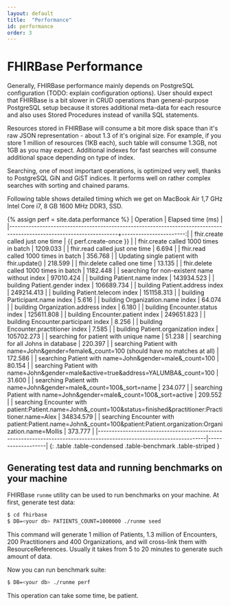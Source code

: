 ```yaml
---
layout: default
title:  "Performance"
id: performance
order: 3
---
```


# FHIRBase Performance

Generally, FHIRBase performance mainly depends on PostgreSQL
configuration (TODO: explain configuration options). User should
expect that FHIRBase is a bit slower in CRUD operations than
general-purpose PostgreSQL setup because it stores additional
meta-data for each resource and also uses Stored Procedures instead of
vanilla SQL statements.

Resources stored in FHIRBase will consume a bit more disk space than
it's raw JSON representation - about 1.3 of it's original size. For
example, if you store 1 million of resources (1KB each), such table
will consume 1.3GB, not 1GB as you may expect. Additional indexes for
fast searches will consume additional space depending on type of
index.

Searching, one of most important operations, is optimized very well,
thanks to PostgreSQL GiN and GiST indices. It performs well on rather
complex searches with sorting and chained params.

Following table shows detailed timing which we get on MacBook Air 1,7
GHz Intel Core i7, 8 GB 1600 MHz DDR3, SSD.

{% assign perf = site.data.performance %}
| Operation                                                                                                           | Elapsed time (ms)      |
|---------------------------------------------------------------------------------------------------------------------+-----------------------:|
| fhir.create called just one time                                                                                    | {{ perf.create-once }} |
| fhir.create called 1000 times in batch                                                                              |          1209.033 |
| fhir.read called just one time                                                                                      |             6.694 |
| fhir.read called 1000 times in batch                                                                                |           356.768 |
| Updating single patient with fhir.update()                                                                          |           218.599 |
| fhir.delete called one time                                                                                         |            13.135 |
| fhir.delete called 1000 times in batch                                                                              |          1182.448 |
| searching for non-existent name without index                                                                       |         97010.424 |
| building Patient.name index                                                                                         |        143934.523 |
| building Patient.gender index                                                                                       |        106689.734 |
| building Patient.address index                                                                                      |        249214.413 |
| building Patient.telecom index                                                                                      |        151158.313 |
| building Participant.name index                                                                                     |             5.616 |
| building Organization.name index                                                                                    |            64.074 |
| building Organization.address index                                                                                 |             6.180 |
| building Encounter.status index                                                                                     |        125611.808 |
| building Encounter.patient index                                                                                    |        249651.823 |
| building Encounter.participant index                                                                                |             8.256 |
| building Encounter.practitioner index                                                                               |             7.585 |
| building Patient.organization index                                                                                 |        105702.273 |
| searching for patient with unique name                                                                              |            51.238 |
| searching for all Johns in database                                                                                 |           220.397 |
| searching Patient with name=John&gender=female&_count=100 (should have no matches at all)                           |           172.586 |
| searching Patient with name=John&gender=male&_count=100                                                             |            80.154 |
| searching Patient with name=John&gender=male&active=true&address=YALUMBA&_count=100                                 |            31.600 |
| searching Patient with name=John&gender=male&_count=100&_sort=name                                                  |           234.077 |
| searching Patient with name=John&gender=male&_count=100&_sort=active                                                |           209.552 |
| searching Encounter with patient:Patient.name=John&_count=100&status=finished&practitioner:Practitioner.name=Alex   |         34834.579 |
| searching Encounter with patient:Patient.name=John&_count=100&patient:Patient.organization:Organization.name=Mollis |           373.777 |
|---------------------------------------------------------------------------------------------------------------------|-------------------|
{: .table .table-condensed .table-benchmark .table-striped }

## Generating test data and running benchmarks on your machine

FHIRBase `runme` utility can be used to run benchmarks on your
machine. At first, generate test data:

~~~bash
$ cd fhirbase
$ DB=<your db> PATIENTS_COUNT=1000000 ./runme seed
~~~

This command will generate 1 million of Patients, 1.3 million of
Encounters, 200 Practitioners and 400 Organizations, and will
cross-link them with ResourceReferences. Usually it takes from 5 to
20 minutes to generate such amount of data.

Now you can run benchmark suite:

~~~bash
$ DB=<your db> ./runme perf
~~~

This operation can take some time, be patient.
